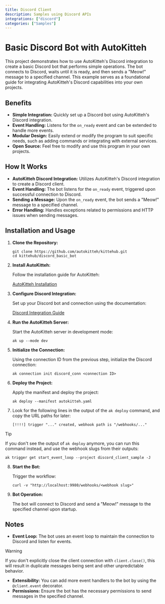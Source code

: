 ```yaml
---
title: Discord Client
description: Samples using Discord APIs
integrations: ["discord"]
categories: ["Samples"]
---
```



# Basic Discord Bot with AutoKitteh

This project demonstrates how to use AutoKitteh's Discord integration to create a basic Discord bot that performs simple operations. The bot connects to Discord, waits until it is ready, and then sends a "Meow!" message to a specified channel. This example serves as a foundational guide for integrating AutoKitteh's Discord capabilities into your own projects.

## Benefits

- **Simple Integration:** Quickly set up a Discord bot using AutoKitteh's Discord integration.
- **Event Handling:** Listens for the `on_ready` event and can be extended to handle more events.
- **Modular Design:** Easily extend or modify the program to suit specific needs, such as adding commands or integrating with external services.
- **Open Source:** Feel free to modify and use this program in your own projects.

## How It Works

- **AutoKitteh Discord Integration:** Utilizes AutoKitteh's Discord integration to create a Discord client.
- **Event Handling:** The bot listens for the `on_ready` event, triggered upon successful connection to Discord.
- **Sending a Message:** Upon the `on_ready` event, the bot sends a "Meow!" message to a specified channel.
- **Error Handling:** Handles exceptions related to permissions and HTTP issues when sending messages.

## Installation and Usage 

1. **Clone the Repository:**

   ```shell
   git clone https://github.com/autokitteh/kittehub.git
   cd kittehub/discord_basic_bot
   ```

2. **Install AutoKitteh:**

   Follow the installation guide for AutoKitteh:

   [AutoKitteh Installation](https://docs.autokitteh.com/get_started/install)

3. **Configure Discord Integration:**

   Set up your Discord bot and connection using the documentation:

   [Discord Integration Guide](https://docs.autokitteh.com/integrations/discord/connection)


4. **Run the AutoKitteh Server:**

   Start the AutoKitteh server in development mode:

   ```shell
   ak up --mode dev
   ```

5. **Initialize the Connection:**

   Using the connection ID from the previous step, initialize the Discord connection:

   ```shell
   ak connection init discord_conn <connection ID>
   ```

6. **Deploy the Project:**

   Apply the manifest and deploy the project:

   ```shell
   ak deploy --manifest autokitteh.yaml
   ```


7. Look for the following lines in the output of the `ak deploy` command, and
   copy the URL paths for later:

   ```
   [!!!!] trigger "..." created, webhook path is "/webhooks/..."
   ```

> [!TIP]
> If you don't see the output of `ak deploy` anymore, you can run this
> command instead, and use the webhook slugs from their outputs:
>
> ```shell
> ak trigger get start_event_loop --project discord_client_sample -J
> ```

8. **Start the Bot:**

   Trigger the workflow:

   ```shell
   curl -v "http://localhost:9980/webhooks/<webhook slug>"
   ```

9. **Bot Operation:**

   The bot will connect to Discord and send a "Meow!" message to the specified channel upon startup.

## Notes

- **Event Loop:** The bot uses an event loop to maintain the connection to Discord and listen for events.

> [!WARNING]
> If you don't explicitly close the client connection with `client.close()`, this will result in duplicate messages being sent and other unpredictable behavior.

- **Extensibility:** You can add more event handlers to the bot by using the `@client.event` decorator. 
- **Permissions:** Ensure the bot has the necessary permissions to send messages in the specified channel.
